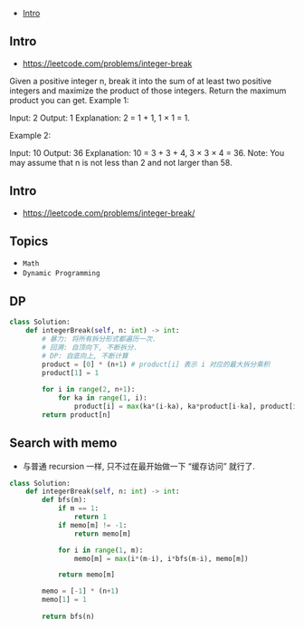 - [Intro](#intro)

## Intro

- https://leetcode.com/problems/integer-break

Given a positive integer n, break it into the sum of at least two positive integers and maximize the product of those integers. Return the maximum product you can get.
Example 1:


Input: 2
Output: 1
Explanation: 2 = 1 + 1, 1 × 1 = 1.

Example 2:

Input: 10
Output: 36
Explanation: 10 = 3 + 3 + 4, 3 × 3 × 4 = 36.
Note: You may assume that n is not less than 2 and not larger than 58.




## Intro

- https://leetcode.com/problems/integer-break/




## Topics

- `Math`
- `Dynamic Programming`


## DP

```py
class Solution:
    def integerBreak(self, n: int) -> int:
        # 暴力: 将所有拆分形式都遍历一次.
        # 回溯: 自顶向下, 不断拆分.
        # DP: 自底向上, 不断计算
        product = [0] * (n+1) # product[i] 表示 i 对应的最大拆分乘积
        product[1] = 1
        
        for i in range(2, n+1):
            for ka in range(1, i):
                product[i] = max(ka*(i-ka), ka*product[i-ka], product[i])
        return product[n]
```


## Search with memo

- 与普通 recursion 一样, 只不过在最开始做一下 “缓存访问” 就行了.

```py
class Solution:
    def integerBreak(self, n: int) -> int:
        def bfs(m):
            if m == 1:
                return 1
            if memo[m] != -1:
                return memo[m]

            for i in range(1, m):
                memo[m] = max(i*(m-i), i*bfs(m-i), memo[m])

            return memo[m]

        memo = [-1] * (n+1)
        memo[1] = 1
        
        return bfs(n)
```